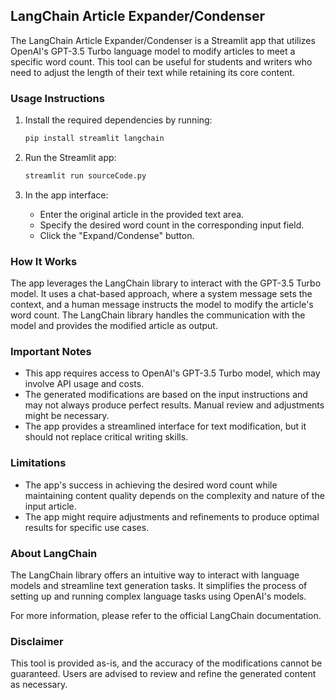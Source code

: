 
## LangChain Article Expander/Condenser

The LangChain Article Expander/Condenser is a Streamlit app that utilizes OpenAI's GPT-3.5 Turbo language model to modify articles to meet a specific word count. This tool can be useful for students and writers who need to adjust the length of their text while retaining its core content.

### Usage Instructions

1. Install the required dependencies by running:

   ```bash
   pip install streamlit langchain
   ```

2. Run the Streamlit app:

   ```bash
   streamlit run sourceCode.py
   ```

3. In the app interface:
   - Enter the original article in the provided text area.
   - Specify the desired word count in the corresponding input field.
   - Click the "Expand/Condense" button.

### How It Works

The app leverages the LangChain library to interact with the GPT-3.5 Turbo model. It uses a chat-based approach, where a system message sets the context, and a human message instructs the model to modify the article's word count. The LangChain library handles the communication with the model and provides the modified article as output.

### Important Notes

- This app requires access to OpenAI's GPT-3.5 Turbo model, which may involve API usage and costs.
- The generated modifications are based on the input instructions and may not always produce perfect results. Manual review and adjustments might be necessary.
- The app provides a streamlined interface for text modification, but it should not replace critical writing skills.

### Limitations

- The app's success in achieving the desired word count while maintaining content quality depends on the complexity and nature of the input article.
- The app might require adjustments and refinements to produce optimal results for specific use cases.

### About LangChain

The LangChain library offers an intuitive way to interact with language models and streamline text generation tasks. It simplifies the process of setting up and running complex language tasks using OpenAI's models.

For more information, please refer to the official LangChain documentation.

### Disclaimer

This tool is provided as-is, and the accuracy of the modifications cannot be guaranteed. Users are advised to review and refine the generated content as necessary.
